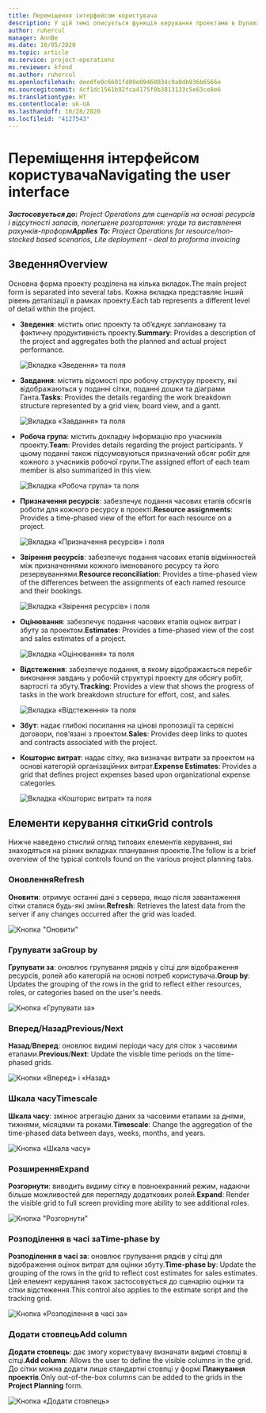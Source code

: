 ```yaml
---
title: Переміщення інтерфейсом користувача
description: У цій темі описується функція керування проектами в Dynamics 365 Project Operations.
author: ruhercul
manager: AnnBe
ms.date: 10/05/2020
ms.topic: article
ms.service: project-operations
ms.reviewer: kfend
ms.author: ruhercul
ms.openlocfilehash: deedfe0c6601fd09e09460034c9a0db936b6566e
ms.sourcegitcommit: 4cf1dc1561b92fca4175f0b3813133c5e63ce8e6
ms.translationtype: HT
ms.contentlocale: uk-UA
ms.lasthandoff: 10/28/2020
ms.locfileid: "4127543"
---
```

# <a name="navigating-the-user-interface"></a><span data-ttu-id="730a9-103">Переміщення інтерфейсом користувача</span><span class="sxs-lookup"><span data-stu-id="730a9-103">Navigating the user interface</span></span>

<span data-ttu-id="730a9-104">_**Застосовується до:** Project Operations для сценаріїв на основі ресурсів і відсутності запасів, полегшене розгортання: угоди та виставлення рахунків-проформ_</span><span class="sxs-lookup"><span data-stu-id="730a9-104">_**Applies To:** Project Operations for resource/non-stocked based scenarios, Lite deployment - deal to proforma invoicing_</span></span>

## <a name="overview"></a><span data-ttu-id="730a9-105">Зведення</span><span class="sxs-lookup"><span data-stu-id="730a9-105">Overview</span></span>

<span data-ttu-id="730a9-106">Основна форма проекту розділена на кілька вкладок.</span><span class="sxs-lookup"><span data-stu-id="730a9-106">The main project form is separated into several tabs.</span></span> <span data-ttu-id="730a9-107">Кожна вкладка представляє інший рівень деталізації в рамках проекту.</span><span class="sxs-lookup"><span data-stu-id="730a9-107">Each tab represents a different level of detail within the project.</span></span>

- <span data-ttu-id="730a9-108">**Зведення**: містить опис проекту та об’єднує заплановану та фактичну продуктивність проекту.</span><span class="sxs-lookup"><span data-stu-id="730a9-108">**Summary**: Provides a description of the project and aggregates both the planned and actual project performance.</span></span>

    ![Вкладка «Зведення» та поля](media/navigation7.png)

- <span data-ttu-id="730a9-110">**Завдання**: містить відомості про робочу структуру проекту, які відображаються у поданні сітки, поданні дошки та діаграми Ганта.</span><span class="sxs-lookup"><span data-stu-id="730a9-110">**Tasks**: Provides the details regarding the work breakdown structure represented by a grid view, board view, and a gantt.</span></span>

    ![Вкладка «Завдання» та поля](media/navigation8.png)

- <span data-ttu-id="730a9-112">**Робоча група**: містить докладну інформацію про учасників проекту.</span><span class="sxs-lookup"><span data-stu-id="730a9-112">**Team**: Provides details regarding the project participants.</span></span> <span data-ttu-id="730a9-113">У цьому поданні також підсумовуються призначений обсяг робіт для кожного з учасників робочої групи.</span><span class="sxs-lookup"><span data-stu-id="730a9-113">The assigned effort of each team member is also summarized in this view.</span></span>

    ![Вкладка «Робоча група» та поля](media/navigation9.png)

- <span data-ttu-id="730a9-115">**Призначення ресурсів**: забезпечує подання часових етапів обсягів роботи для кожного ресурсу в проекті.</span><span class="sxs-lookup"><span data-stu-id="730a9-115">**Resource assignments**: Provides a time-phased view of the effort for each resource on a project.</span></span>

    ![Вкладка «Призначення ресурсів» і поля](media/navigation10.png)

- <span data-ttu-id="730a9-117">**Звірення ресурсів**: забезпечує подання часових етапів відмінностей між призначеннями кожного іменованого ресурсу та його резервуваннями.</span><span class="sxs-lookup"><span data-stu-id="730a9-117">**Resource reconciliation**: Provides a time-phased view of the differences between the assignments of each named resource and their bookings.</span></span>

    ![Вкладка «Звірення ресурсів» і поля](media/navigation11.png)

- <span data-ttu-id="730a9-119">**Оцінювання**: забезпечує подання часових етапів оцінок витрат і збуту за проектом.</span><span class="sxs-lookup"><span data-stu-id="730a9-119">**Estimates**: Provides a time-phased view of the cost and sales estimates of a project.</span></span>

    ![Вкладка «Оцінювання» та поля](media/navigation12.png)

- <span data-ttu-id="730a9-121">**Відстеження**: забезпечує подання, в якому відображається перебіг виконання завдань у робочій структурі проекту для обсягу робіт, вартості та збуту.</span><span class="sxs-lookup"><span data-stu-id="730a9-121">**Tracking**: Provides a view that shows the progress of tasks in the work breakdown structure for effort, cost, and sales.</span></span>

    ![Вкладка «Відстеження» та поля](media/navigation13.png)

- <span data-ttu-id="730a9-123">**Збут**: надає глибокі посилання на цінові пропозиції та сервісні договори, пов’язані з проектом.</span><span class="sxs-lookup"><span data-stu-id="730a9-123">**Sales**: Provides deep links to quotes and contracts associated with the project.</span></span>

- <span data-ttu-id="730a9-124">**Кошторис витрат**: надає сітку, яка визначає витрати за проектом на основі категорій організаційних витрат.</span><span class="sxs-lookup"><span data-stu-id="730a9-124">**Expense Estimates**: Provides a grid that defines project expenses based upon organizational expense categories.</span></span>

    ![Вкладка «Кошторис витрат» та поля](media/navigation14.png)

## <a name="grid-controls"></a><span data-ttu-id="730a9-126">Елементи керування сітки</span><span class="sxs-lookup"><span data-stu-id="730a9-126">Grid controls</span></span>

<span data-ttu-id="730a9-127">Нижче наведено стислий огляд типових елементів керування, які знаходяться на різних вкладках планування проектів.</span><span class="sxs-lookup"><span data-stu-id="730a9-127">The follow is a brief overview of the typical controls found on the various project planning tabs.</span></span>

### <a name="refresh"></a><span data-ttu-id="730a9-128">Оновлення</span><span class="sxs-lookup"><span data-stu-id="730a9-128">Refresh</span></span>

<span data-ttu-id="730a9-129">**Оновити**: отримує останні дані з сервера, якщо після завантаження сітки сталися будь-які зміни.</span><span class="sxs-lookup"><span data-stu-id="730a9-129">**Refresh**: Retrieves the latest data from the server if any changes occurred after the grid was loaded.</span></span>

![Кнопка "Оновити"](media/navigation7.png)

### <a name="group-by"></a><span data-ttu-id="730a9-131">Групувати за</span><span class="sxs-lookup"><span data-stu-id="730a9-131">Group by</span></span>

<span data-ttu-id="730a9-132">**Групувати за**: оновлює групування рядків у сітці для відображення ресурсів, ролей або категорій на основі потреб користувача.</span><span class="sxs-lookup"><span data-stu-id="730a9-132">**Group by**: Updates the grouping of the rows in the grid to reflect either resources, roles, or categories based on the user's needs.</span></span>

![Кнопка «Групувати за»](media/navigation6.png)

### <a name="previousnext"></a><span data-ttu-id="730a9-134">Вперед/Назад</span><span class="sxs-lookup"><span data-stu-id="730a9-134">Previous/Next</span></span>

<span data-ttu-id="730a9-135">**Назад**/**Вперед**: оновлює видимі періоди часу для сіток з часовими етапами.</span><span class="sxs-lookup"><span data-stu-id="730a9-135">**Previous**/**Next**: Update the visible time periods on the time-phased grids.</span></span>

![Кнопки «Вперед» і «Назад»](media/navigation2.png)

### <a name="timescale"></a><span data-ttu-id="730a9-137">Шкала часу</span><span class="sxs-lookup"><span data-stu-id="730a9-137">Timescale</span></span>

<span data-ttu-id="730a9-138">**Шкала часу**: змінює агрегацію даних за часовими етапами за днями, тижнями, місяцями та роками.</span><span class="sxs-lookup"><span data-stu-id="730a9-138">**Timescale**: Change the aggregation of the time-phased data between days, weeks, months, and years.</span></span>

![Кнопка «Шкала часу»](media/navigation3.png)

### <a name="expand"></a><span data-ttu-id="730a9-140">Розширення</span><span class="sxs-lookup"><span data-stu-id="730a9-140">Expand</span></span>

<span data-ttu-id="730a9-141">**Розгорнути**: виводить видиму сітку в повноекранний режим, надаючи більше можливостей для перегляду додаткових ролей.</span><span class="sxs-lookup"><span data-stu-id="730a9-141">**Expand**: Render the visible grid to full screen providing more ability to see additional roles.</span></span>

![Кнопка "Розгорнути"](media/navigation4.png)

### <a name="time-phase-by"></a><span data-ttu-id="730a9-143">Розподілення в часі за</span><span class="sxs-lookup"><span data-stu-id="730a9-143">Time-phase by</span></span>

<span data-ttu-id="730a9-144">**Розподілення в часі за**: оновлює групування рядків у сітці для відображення оцінок витрат для оцінки збуту.</span><span class="sxs-lookup"><span data-stu-id="730a9-144">**Time-phase by**: Update the grouping of the rows in the grid to reflect cost estimates for sales estimates.</span></span> <span data-ttu-id="730a9-145">Цей елемент керування також застосовується до сценарію оцінки та сітки відстеження.</span><span class="sxs-lookup"><span data-stu-id="730a9-145">This control also applies to the estimate script and the tracking grid.</span></span>

![Кнопка «Розподілення в часі за»](media/navigation0.png)

### <a name="add-column"></a><span data-ttu-id="730a9-147">Додати стовпець</span><span class="sxs-lookup"><span data-stu-id="730a9-147">Add column</span></span>

<span data-ttu-id="730a9-148">**Додати стовпець**: дає змогу користувачу визначати видимі стовпці в сітці.</span><span class="sxs-lookup"><span data-stu-id="730a9-148">**Add column**: Allows the user to define the visible columns in the grid.</span></span> <span data-ttu-id="730a9-149">До сітки можна додати лише стандартні стовпці у формі **Планування проектів**.</span><span class="sxs-lookup"><span data-stu-id="730a9-149">Only out-of-the-box columns can be added to the grids in the **Project Planning** form.</span></span>

![Кнопка «Додати стовпець»](media/navigation5.png)
